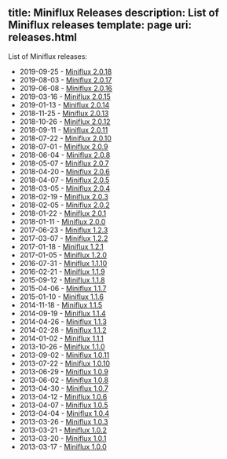 title: Miniflux Releases
description: List of Miniflux releases
template: page
uri: releases.html
---

List of Miniflux releases:

<ul>
    <li><time>2019-09-25</time> - <a href="/releases/2.0.18.html">Miniflux 2.0.18</a></li>
    <li><time>2019-08-03</time> - <a href="/releases/2.0.17.html">Miniflux 2.0.17</a></li>
    <li><time>2019-06-08</time> - <a href="/releases/2.0.16.html">Miniflux 2.0.16</a></li>
    <li><time>2019-03-16</time> - <a href="/releases/2.0.15.html">Miniflux 2.0.15</a></li>
    <li><time>2019-01-13</time> - <a href="/releases/2.0.14.html">Miniflux 2.0.14</a></li>
    <li><time>2018-11-25</time> - <a href="/releases/2.0.13.html">Miniflux 2.0.13</a></li>
    <li><time>2018-10-26</time> - <a href="/releases/2.0.12.html">Miniflux 2.0.12</a></li>
    <li><time>2018-09-11</time> - <a href="/releases/2.0.11.html">Miniflux 2.0.11</a></li>
    <li><time>2018-07-22</time> - <a href="/releases/2.0.10.html">Miniflux 2.0.10</a></li>
    <li><time>2018-07-01</time> - <a href="/releases/2.0.9.html">Miniflux 2.0.9</a></li>
    <li><time>2018-06-04</time> - <a href="/releases/2.0.8.html">Miniflux 2.0.8</a></li>
    <li><time>2018-05-07</time> - <a href="/releases/2.0.7.html">Miniflux 2.0.7</a></li>
    <li><time>2018-04-20</time> - <a href="/releases/2.0.6.html">Miniflux 2.0.6</a></li>
    <li><time>2018-04-07</time> - <a href="/releases/2.0.5.html">Miniflux 2.0.5</a></li>
    <li><time>2018-03-05</time> - <a href="/releases/2.0.4.html">Miniflux 2.0.4</a></li>
    <li><time>2018-02-19</time> - <a href="/releases/2.0.3.html">Miniflux 2.0.3</a></li>
    <li><time>2018-02-05</time> - <a href="/releases/2.0.2.html">Miniflux 2.0.2</a></li>
    <li><time>2018-01-22</time> - <a href="/releases/2.0.1.html">Miniflux 2.0.1</a></li>
    <li><time>2018-01-11</time> - <a href="/releases/2.0.0.html">Miniflux 2.0.0</a></li>
    <li><time>2017-06-23</time> - <a href="/releases/1.2.3.html">Miniflux 1.2.3</a></li>
    <li><time>2017-03-07</time> - <a href="/releases/1.2.2.html">Miniflux 1.2.2</a></li>
    <li><time>2017-01-18</time> - <a href="/releases/1.2.1.html">Miniflux 1.2.1</a></li>
    <li><time>2017-01-05</time> - <a href="/releases/1.2.0.html">Miniflux 1.2.0</a></li>
    <li><time>2016-07-31</time> - <a href="/releases/1.1.10.html">Miniflux 1.1.10</a></li>
    <li><time>2016-02-21</time> - <a href="/releases/1.1.9.html">Miniflux 1.1.9</a></li>
    <li><time>2015-09-12</time> - <a href="/releases/1.1.8.html">Miniflux 1.1.8</a></li>
    <li><time>2015-04-06</time> - <a href="/releases/1.1.7.html">Miniflux 1.1.7</a></li>
    <li><time>2015-01-10</time> - <a href="/releases/1.1.6.html">Miniflux 1.1.6</a></li>
    <li><time>2014-11-18</time> - <a href="/releases/1.1.5.html">Miniflux 1.1.5</a></li>
    <li><time>2014-09-19</time> - <a href="/releases/1.1.4.html">Miniflux 1.1.4</a></li>
    <li><time>2014-04-26</time> - <a href="/releases/1.1.3.html">Miniflux 1.1.3</a></li>
    <li><time>2014-02-28</time> - <a href="/releases/1.1.2.html">Miniflux 1.1.2</a></li>
    <li><time>2014-01-02</time> - <a href="/releases/1.1.1.html">Miniflux 1.1.1</a></li>
    <li><time>2013-10-26</time> - <a href="/releases/1.1.0.html">Miniflux 1.1.0</a></li>
    <li><time>2013-09-02</time> - <a href="/releases/1.0.11.html">Miniflux 1.0.11</a></li>
    <li><time>2013-07-22</time> - <a href="/releases/1.0.10.html">Miniflux 1.0.10</a></li>
    <li><time>2013-06-29</time> - <a href="/releases/1.0.9.html">Miniflux 1.0.9</a></li>
    <li><time>2013-06-02</time> - <a href="/releases/1.0.8.html">Miniflux 1.0.8</a></li>
    <li><time>2013-04-30</time> - <a href="/releases/1.0.7.html">Miniflux 1.0.7</a></li>
    <li><time>2013-04-12</time> - <a href="/releases/1.0.6.html">Miniflux 1.0.6</a></li>
    <li><time>2013-04-07</time> - <a href="/releases/1.0.5.html">Miniflux 1.0.5</a></li>
    <li><time>2013-04-04</time> - <a href="/releases/1.0.4.html">Miniflux 1.0.4</a></li>
    <li><time>2013-03-26</time> - <a href="/releases/1.0.3.html">Miniflux 1.0.3</a></li>
    <li><time>2013-03-21</time> - <a href="/releases/1.0.2.html">Miniflux 1.0.2</a></li>
    <li><time>2013-03-20</time> - <a href="/releases/1.0.1.html">Miniflux 1.0.1</a></li>
    <li><time>2013-03-17</time> - <a href="/releases/1.0.0.html">Miniflux 1.0.0</a></li>
</ul>
